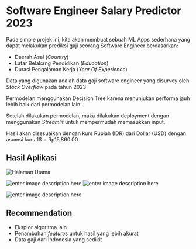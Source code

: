 # Software Engineer Salary Predictor 2023 
Pada simple projek ini, kita akan membuat sebuah ML Apps sederhana yang dapat melakukan prediksi gaji seorang Software Engineer berdasarkan:

 - Daerah Asal (*Country*)
 - Latar Belakang Pendidikan (*Education*)
 - Durasi Pengalaman Kerja (*Year Of Experience*)

Data yang digunakan adalah data gaji software engineer yang disurvey oleh *Stack Overflow* pada tahun 2023

Permodelan menggunakan Decision Tree karena menunjukan performa jauh lebih baik dari permodelan lain.

Setelah dilakukan permodelan, maka dilakukan deployment dengan menggunakan *Streamlit* untuk mempermudah memasukkan input.

Hasil akan disesuaikan dengan kurs Rupiah (IDR) dari Dollar (USD) dengan asumsi kurs 1$ = Rp15,860.00

## Hasil Aplikasi 

 ![Halaman Utama](https://i.ibb.co/G04ZSdV/Halaman-Utama.png)
 
![enter image description here](https://i.ibb.co/Y0PwQYs/Pilihan-Asal-Negara.png)
![enter image description here](https://i.ibb.co/VDBKDyr/Tingkat-Pendidikan.png)

![enter image description here](https://i.ibb.co/vJWc09M/Hasil-Prediksi.png)

## Recommendation

 - Eksplor algoritma lain
 - Penambahan *features* untuk hasil yang lebih akurat
 - Data gaji dari Indonesia yang sedikit
